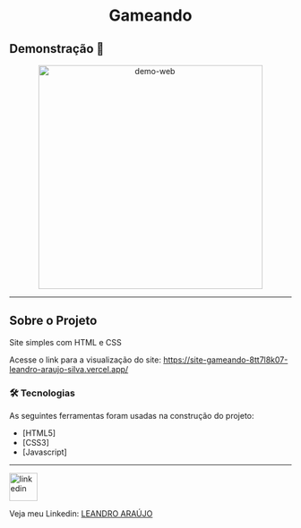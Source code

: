 <h1 style="text-align: center; font-weight: bold;">Gameando</h1>

## Demonstração 📸

<div align="center" >
  <img src="_imagens/gameando.gif" alt="demo-web" height="400">
</div>

---

## Sobre o Projeto

Site simples com HTML e CSS

Acesse o link para a visualização do site:
https://site-gameando-8tt7l8k07-leandro-araujo-silva.vercel.app/

### 🛠 Tecnologias

As seguintes ferramentas foram usadas na construção do projeto:

- [HTML5]
- [CSS3]
- [Javascript]
---

<img src="https://github.com/leandro-araujo-silva/Proffy-FullStack/raw/master/github/linkedin.png" alt="linkedin" height="50">
<br />

Veja meu Linkedin: [LEANDRO ARAÚJO](http://www.linkedin.com/in/leandro-ara%C3%BAjo-da-silva-1660631b9)

